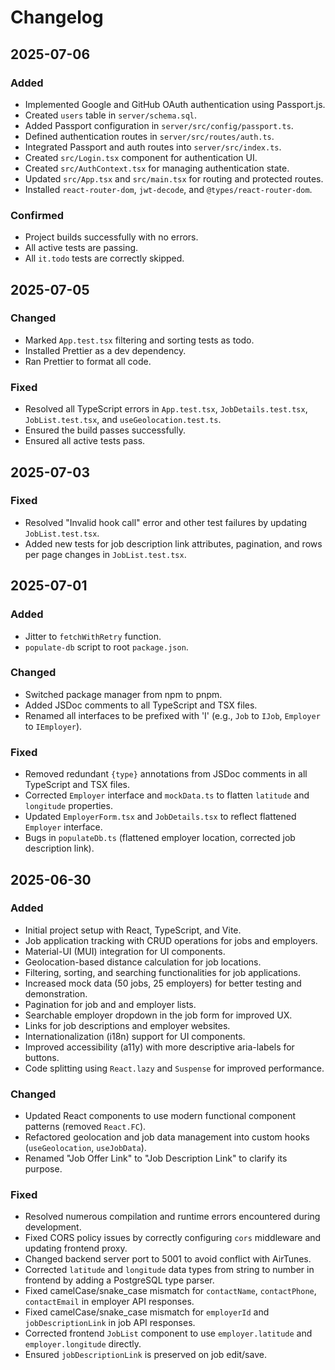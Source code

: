 # Changelog

## 2025-07-06

### Added

- Implemented Google and GitHub OAuth authentication using Passport.js.
- Created `users` table in `server/schema.sql`.
- Added Passport configuration in `server/src/config/passport.ts`.
- Defined authentication routes in `server/src/routes/auth.ts`.
- Integrated Passport and auth routes into `server/src/index.ts`.
- Created `src/Login.tsx` component for authentication UI.
- Created `src/AuthContext.tsx` for managing authentication state.
- Updated `src/App.tsx` and `src/main.tsx` for routing and protected routes.
- Installed `react-router-dom`, `jwt-decode`, and `@types/react-router-dom`.

### Confirmed

- Project builds successfully with no errors.
- All active tests are passing.
- All `it.todo` tests are correctly skipped.

## 2025-07-05

### Changed

- Marked `App.test.tsx` filtering and sorting tests as todo.
- Installed Prettier as a dev dependency.
- Ran Prettier to format all code.

### Fixed

- Resolved all TypeScript errors in `App.test.tsx`, `JobDetails.test.tsx`, `JobList.test.tsx`, and `useGeolocation.test.ts`.
- Ensured the build passes successfully.
- Ensured all active tests pass.

## 2025-07-03

### Fixed

- Resolved "Invalid hook call" error and other test failures by updating `JobList.test.tsx`.
- Added new tests for job description link attributes, pagination, and rows per page changes in `JobList.test.tsx`.

## 2025-07-01

### Added

- Jitter to `fetchWithRetry` function.
- `populate-db` script to root `package.json`.

### Changed

- Switched package manager from npm to pnpm.
- Added JSDoc comments to all TypeScript and TSX files.
- Renamed all interfaces to be prefixed with 'I' (e.g., `Job` to `IJob`, `Employer` to `IEmployer`).

### Fixed

- Removed redundant `{type}` annotations from JSDoc comments in all TypeScript and TSX files.
- Corrected `Employer` interface and `mockData.ts` to flatten `latitude` and `longitude` properties.
- Updated `EmployerForm.tsx` and `JobDetails.tsx` to reflect flattened `Employer` interface.
- Bugs in `populateDb.ts` (flattened employer location, corrected job description link).

## 2025-06-30

### Added

- Initial project setup with React, TypeScript, and Vite.
- Job application tracking with CRUD operations for jobs and employers.
- Material-UI (MUI) integration for UI components.
- Geolocation-based distance calculation for job locations.
- Filtering, sorting, and searching functionalities for job applications.
- Increased mock data (50 jobs, 25 employers) for better testing and demonstration.
- Pagination for job and and employer lists.
- Searchable employer dropdown in the job form for improved UX.
- Links for job descriptions and employer websites.
- Internationalization (i18n) support for UI components.
- Improved accessibility (a11y) with more descriptive aria-labels for buttons.
- Code splitting using `React.lazy` and `Suspense` for improved performance.

### Changed

- Updated React components to use modern functional component patterns (removed `React.FC`).
- Refactored geolocation and job data management into custom hooks (`useGeolocation`, `useJobData`).
- Renamed "Job Offer Link" to "Job Description Link" to clarify its purpose.

### Fixed

- Resolved numerous compilation and runtime errors encountered during development.
- Fixed CORS policy issues by correctly configuring `cors` middleware and updating frontend proxy.
- Changed backend server port to 5001 to avoid conflict with AirTunes.
- Corrected `latitude` and `longitude` data types from string to number in frontend by adding a PostgreSQL type parser.
- Fixed camelCase/snake_case mismatch for `contactName`, `contactPhone`, `contactEmail` in employer API responses.
- Fixed camelCase/snake_case mismatch for `employerId` and `jobDescriptionLink` in job API responses.
- Corrected frontend `JobList` component to use `employer.latitude` and `employer.longitude` directly.
- Ensured `jobDescriptionLink` is preserved on job edit/save.
